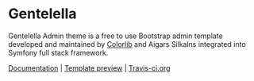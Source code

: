 # Gentelella

Gentelella Admin theme is a free to use Bootstrap admin template developed and maintained by [Colorlib](https://colorlib.com) and Aigars Silkalns integrated into Symfony full stack framework.

[Documentation](https://github.com/SymfonyCollection/Gentelella/wiki) | [Template preview](https://colorlib.com/polygon/gentelella/index.html) | [Travis-ci.org](https://travis-ci.org/krzysiekpiasecki/Gentelella)

